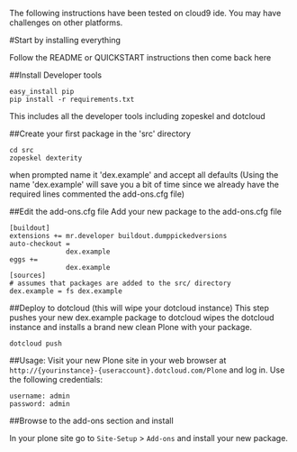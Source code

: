 The following instructions have been tested on cloud9 ide. 
You may have challenges on other platforms.


#Start by installing everything

Follow the README or QUICKSTART instructions then come back here

##Install Developer tools

    easy_install pip
    pip install -r requirements.txt

This includes all the developer tools including zopeskel and dotcloud

##Create your first package in the 'src' directory

    cd src
    zopeskel dexterity

when prompted name it 'dex.example' and accept all defaults
(Using the name 'dex.example' will save you a bit of time
since we already have the required lines commented 
the add-ons.cfg file)

##Edit the add-ons.cfg file
Add your new package to the add-ons.cfg file

    [buildout]
    extensions += mr.developer buildout.dumppickedversions
    auto-checkout = 
                  dex.example
    eggs += 
                  dex.example
    [sources]
    # assumes that packages are added to the src/ directory
    dex.example = fs dex.example


##Deploy to dotcloud (this will wipe your dotcloud instance)
This step pushes your new dex.example package to dotcloud
wipes the dotcloud instance and installs a brand new clean
Plone with your package.

    dotcloud push

##Usage:
Visit your new Plone site in your web browser at
`http://{yourinstance}-{useraccount}.dotcloud.com/Plone` and log in.
Use the following credentials:

    username: admin
    password: admin

##Browse to the add-ons section and install

In your plone site go to `Site-Setup` > `Add-ons` and install your new package.

